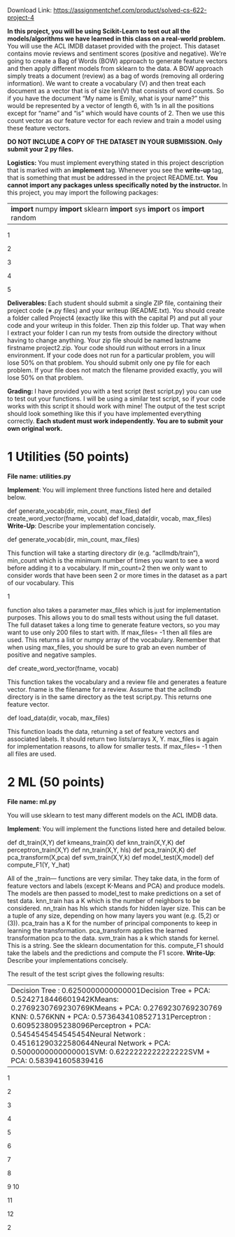 Download Link: https://assignmentchef.com/product/solved-cs-622-project-4
<br>






<strong>In this project, you will be using Scikit-Learn to test out all the models/algorithms we have learned in this class on a real-world problem. </strong>You will use the ACL IMDB dataset provided with the project. This dataset contains movie reviews and sentiment scores (positive and negative). We’re going to create a Bag of Words (BOW) approach to generate feature vectors and then apply different models from sklearn to the data. A BOW approach simply treats a document (review) as a bag of words (removing all ordering information). We want to create a vocabulary (V) and then treat each document as a vector that is of size len(V) that consists of word counts. So if you have the document “My name is Emily, what is your name?” this would be represented by a vector of length 6, with 1s in all the positions except for “name” and “is” which would have counts of 2. Then we use this count vector as our feature vector for each review and train a model using these feature vectors.

<strong>DO NOT INCLUDE A COPY OF THE DATASET IN YOUR SUBMISSION. Only submit your 2 py files.</strong>

<strong>Logistics: </strong>You must implement everything stated in this project description that is marked with an <strong>implement </strong>tag. Whenever you see the <strong>write-up </strong>tag, that is something that must be addressed in the project README.txt. <strong>You cannot import any packages unless specifically noted by the instructor. </strong>In this project, you may import the following packages:

<table width="576">

 <tbody>

  <tr>

   <td width="576"><strong>import </strong>numpy <strong>import </strong>sklearn <strong>import </strong>sys <strong>import </strong>os <strong>import </strong>random</td>

  </tr>

 </tbody>

</table>

1

2

3

4

5

<strong>Deliverables: </strong>Each student should submit a single ZIP file, containing their project code (∗.py files) and your writeup (README.txt). You should create a folder called Project4 (exactly like this with the capital P) and put all your code and your writeup in this folder. Then zip this folder up. That way when I extract your folder I can run my tests from outside the directory without having to change anything. Your zip file should be named lastname firstname project2.zip. Your code should run without errors in a linux environment. If your code does not run for a particular problem, you will lose 50% on that problem. You should submit only one py file for each problem. If your file does not match the filename provided exactly, you will lose 50% on that problem.

<strong>Grading: </strong>I have provided you with a test script (test script.py) you can use to test out your functions. I will be using a similar test script, so if your code works with this script it should work with mine! The output of the test script should look something like this if you have implemented everything correctly. <strong>Each student must work independently. You are to submit your own original work.</strong>

<h1>1           Utilities (50 points)</h1>

<strong>File name: utilities.py</strong>

<strong>Implement</strong>: You will implement three functions listed here and detailed below.

def generate_vocab(dir, min_count, max_files) def create_word_vector(fname, vocab) def load_data(dir, vocab, max_files) <strong>Write-Up</strong>: Describe your implementation concisely.

def generate_vocab(dir, min_count, max_files)

This function will take a starting directory dir (e.g. “aclImdb/train”), min_count which is the minimum number of times you want to see a word before adding it to a vocabulary. If min_count=2 then we only want to consider words that have been seen 2 or more times in the dataset as a part of our vocabulary. This

1

function also takes a parameter max_files which is just for implementation purposes. This allows you to do small tests without using the full dataset. The full dataset takes a long time to generate feature vectors, so you may want to use only 200 files to start with. If max_files= -1 then all files are used. This returns a list or numpy array of the vocabulary. Remember that when using max_files, you should be sure to grab an even number of positive and negative samples.

def create_word_vector(fname, vocab)

This function takes the vocabulary and a review file and generates a feature vector. fname is the filename for a review. Assume that the aclImdb directory is in the same directory as the test script.py. This returns one feature vector.

def load_data(dir, vocab, max_files)

This function loads the data, returning a set of feature vectors and associated labels. It should return two lists/arrays X, Y. max_files is again for implementation reasons, to allow for smaller tests. If max_files= -1 then all files are used.

<h1>2           ML (50 points)</h1>

<strong>File name: ml.py</strong>

You will use sklearn to test many different models on the ACL IMDB data.

<strong>Implement</strong>: You will implement the functions listed here and detailed below.

def dt_train(X,Y) def kmeans_train(X) def knn_train(X,Y,K) def perceptron_train(X,Y) def nn_train(X,Y, hls) def pca_train(X,K) def pca_transform(X,pca) def svm_train(X,Y,k) def model_test(X,model) def compute_F1(Y, Y_hat)

All of the _train— functions are very similar. They take data, in the form of feature vectors and labels (except K-Means and PCA) and produce models. The models are then passed to model_test to make predictions on a set of test data. knn_train has a K which is the number of neighbors to be considered. nn_train has hls which stands for hidden layer size. This can be a tuple of any size, depending on how many layers you want (e.g. (5,2) or (3)). pca_train has a K for the number of principal components to keep in learning the transformation. pca_transform applies the learned transformation pca to the data. svm_train has a k which stands for kernel. This is a string. See the sklearn documentation for this. compute_F1 should take the labels and the predictions and compute the F1 score. <strong>Write-Up</strong>: Describe your implementations concisely.

The result of the test script gives the following results:

<table width="576">

 <tbody>

  <tr>

   <td width="576">Decision Tree :               0.6250000000000001Decision Tree + PCA:                         0.5242718446601942KMeans:        0.2769230769230769KMeans + PCA: 0.2769230769230769 KNN: 0.576KNN + PCA:           0.5736434108527131Perceptron :           0.6095238095238096Perceptron + PCA:                0.5454545454545454Neural Network :             0.45161290322580644Neural Network + PCA:                    0.5000000000000001SVM:       0.6222222222222222SVM + PCA:           0.583941605839416</td>

  </tr>

 </tbody>

</table>

1

2

3

4

5

6

7

8

9 10

11

12

2